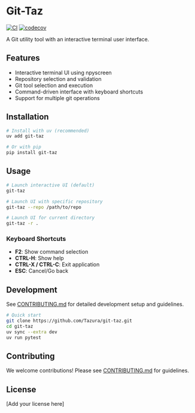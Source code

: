 # Git-Taz

[![CI](https://github.com/Tazura/git-taz/actions/workflows/ci.yml/badge.svg)](https://github.com/Tazura/git-taz/actions/workflows/ci.yml)
[![codecov](https://codecov.io/gh/Tazura/git-taz/branch/main/graph/badge.svg)](https://codecov.io/gh/Tazura/git-taz)

A Git utility tool with an interactive terminal user interface.

## Features

- Interactive terminal UI using npyscreen
- Repository selection and validation
- Git tool selection and execution
- Command-driven interface with keyboard shortcuts
- Support for multiple git operations

## Installation

```bash
# Install with uv (recommended)
uv add git-taz

# Or with pip
pip install git-taz
```

## Usage

```bash
# Launch interactive UI (default)
git-taz

# Launch UI with specific repository
git-taz --repo /path/to/repo

# Launch UI for current directory
git-taz -r .
```

### Keyboard Shortcuts

- **F2**: Show command selection
- **CTRL-H**: Show help
- **CTRL-X / CTRL-C**: Exit application
- **ESC**: Cancel/Go back

## Development

See [CONTRIBUTING.md](CONTRIBUTING.md) for detailed development setup and guidelines.

```bash
# Quick start
git clone https://github.com/Tazura/git-taz.git
cd git-taz
uv sync --extra dev
uv run pytest
```

## Contributing

We welcome contributions! Please see [CONTRIBUTING.md](CONTRIBUTING.md) for guidelines.

## License

[Add your license here]

